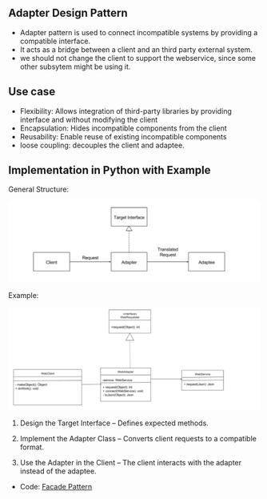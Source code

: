 ## Adapter Design Pattern
- Adapter pattern is used to connect incompatible systems by providing a compatible interface.
- It acts as a bridge between a client and an third party external system.
- we should not change the client to support the webservice, since some other subsytem might be using it.

## Use case 
- Flexibility: Allows integration of third-party libraries by providing interface and without modifying the client 
- Encapsulation: Hides incompatible components from the client
- Reusability: Enable reuse of existing incompatible components
- loose coupling: decouples the client and adaptee.


## Implementation in Python with Example

General Structure:

![General Class Diagram](/design_patterns/resources/images/adapter_pattern.png)

Example:

![Example Diagram](/design_patterns/resources/images/adapter_pattern_example.png)


1. Design the Target Interface – Defines expected methods.

2. Implement the Adapter Class – Converts client requests to a compatible format.

3. Use the Adapter in the Client – The client interacts with the adapter instead of the adaptee.
   

- Code: [Facade Pattern](adapter.py)  

